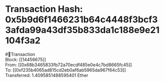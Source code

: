 
Transaction Hash: 0x5b9d6f1466231b64c4448f3bcf33afda99a43df35b833da1c188e9e21104f3a2
====================================================================================
  
#💸Transaction  
Block: [[14456675]]  
From: [[0x68b3465833fb72a70ecdf485e0e4c7bd8665fc45]]  
To: [[0xf235b4065ad815cd2eb0af6ab5965da967f64c53]]  
Transferred: 1.4095851488595401 Ether